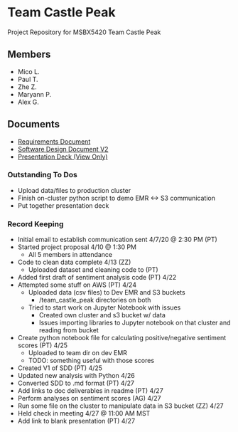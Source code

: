 # Team Castle Peak
Project Repository for MSBX5420 Team Castle Peak

## Members
- Mico L.
- Paul T.
- Zhe Z.
- Maryann P.
- Alex G.

## Documents
- [Requirements Document](https://github.com/MSBX5420/team_castle_peak/blob/master/Requirements.md)
- [Software Design Document V2](https://github.com/MSBX5420/team_castle_peak/blob/master/MSBX5420-SDD-V2.md)
- [Presentation Deck (View Only)](https://docs.google.com/presentation/d/1WwStrpsOf7392VhusVur28uPIXCDzI58TW1lG70Ul6I/edit?usp=sharing)

### Outstanding To Dos
- Upload data/files to production cluster
- Finish on-cluster python script to demo EMR <-> S3 communication
- Put together presentation deck

### Record Keeping
- Initial email to establish communication sent 4/7/20 @ 2:30 PM (PT)
- Started project proposal 4/10 @ 1:30 PM
  - All 5 members in attendance
- Code to clean data complete 4/13 (ZZ)
  - Uploaded dataset and cleaning code to (PT)
- Added first draft of sentiment analysis code (PT) 4/22 
- Attempted some stuff on AWS (PT) 4/24
  - Uploaded data (csv files) to Dev EMR and S3 buckets
    - /team_castle_peak directories on both
  - Tried to start work on Jupyter Notebook with issues
    - Created own cluster and s3 bucket w/ data
    - Issues importing libraries to Jupyter notebook on that cluster and reading from bucket
- Create python notebook file for calculating positive/negative sentiment scores (PT) 4/25
  - Uploaded to team dir on dev EMR
  - TODO: something useful with those scores
- Created V1 of SDD (PT) 4/25
- Updated new analysis with Python 4/26
- Converted SDD to .md format (PT) 4/27
- Add links to doc deliverables in readme (PT) 4/27
- Perform analyses on sentiment scores (AG) 4/27
- Run some file on the cluster to manipulate data in S3 bucket (ZZ) 4/27
- Held check in meeting 4/27 @ 11:00 AM MST
- Add link to blank presentation (PT) 4/27

